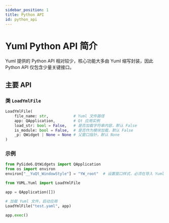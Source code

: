 ```yaml
---
sidebar_position: 1
title: Python API
id: python_api
---
```


# Yuml Python API 简介

Yuml 提供的 Python API 相对较少，核心功能大多由 Yuml 缩写封装，因此 Python API 仅包含少量关键接口。

## 主要 API

### 类 `LoadYmlFile`

```python
LoadYmlFile(
    file_name: str,           # Yuml 文件路径
    app: QApplication,        # Qt 应用实例
    load_str: bool = False,   # 是否加载字符串内容，默认 False
    is_module: bool = False,  # 是否作为模块加载，默认 False
    _p: QWidget | None = None # 父窗口指针，默认 None
)
```

### 示例
```python
from PySide6.QtWidgets import QApplication
from os import environ
environ["__YuQt_WindowStyle"] = "YW_root"  # 设置窗口样式，必须在导入 Yuml 之前

from YUML.Yuml import LoadYmlFile

app = QApplication([])

# 加载 Yuml 文件，启动应用
LoadYmlFile("test.yaml", app)

app.exec()
```
